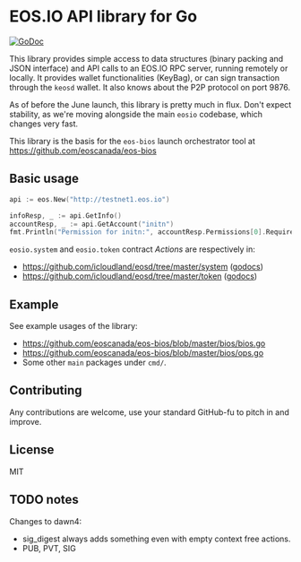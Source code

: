 EOS.IO API library for Go
=========================

[![GoDoc](https://godoc.org/github.com/icloudland/eosd?status.svg)](https://godoc.org/github.com/icloudland/eosd)

This library provides simple access to data structures (binary packing
and JSON interface) and API calls to an EOS.IO RPC server, running
remotely or locally.  It provides wallet functionalities (KeyBag), or
can sign transaction through the `keosd` wallet. It also knows about
the P2P protocol on port 9876.

As of before the June launch, this library is pretty much in
flux. Don't expect stability, as we're moving alongside the main
`eosio` codebase, which changes very fast.

This library is the basis for the `eos-bios` launch orchestrator tool
at https://github.com/eoscanada/eos-bios


Basic usage
-----------

```go
api := eos.New("http://testnet1.eos.io")

infoResp, _ := api.GetInfo()
accountResp, _ := api.GetAccount("initn")
fmt.Println("Permission for initn:", accountResp.Permissions[0].RequiredAuth.Keys)
```

`eosio.system` and `eosio.token` contract _Actions_ are respectively in:
* https://github.com/icloudland/eosd/tree/master/system ([godocs](https://godoc.org/github.com/icloudland/eosd/system))
* https://github.com/icloudland/eosd/tree/master/token ([godocs](https://godoc.org/github.com/icloudland/eosd/token))

Example
-------

See example usages of the library:

* https://github.com/eoscanada/eos-bios/blob/master/bios/bios.go
* https://github.com/eoscanada/eos-bios/blob/master/bios/ops.go
* Some other `main` packages under `cmd/`.


Contributing
------------

Any contributions are welcome, use your standard GitHub-fu to pitch in and improve.


License
-------

MIT




TODO notes
----------

Changes to dawn4:
* sig_digest always adds something even with empty context free actions.
* PUB, PVT, SIG

